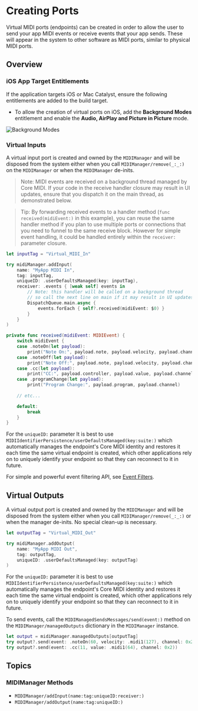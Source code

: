 # Creating Ports

Virtual MIDI ports (endpoints) can be created in order to allow the user to send your app MIDI events or receive events that your app sends. These will appear in the system to other software as MIDI ports, similar to physical MIDI ports.

## Overview

### iOS App Target Entitlements

If the application targets iOS or Mac Catalyst, ensure the following entitlements are added to the build target.

- To allow the creation of virtual ports on iOS, add the **Background Modes** entitlement and enable the **Audio, AirPlay and Picture in Picture** mode.

![Background Modes](background-modes-audio.png)

### Virtual Inputs

A virtual input port is created and owned by the ``MIDIManager`` and will be disposed from the system either when you call ``MIDIManager/remove(_:_:)`` on the ``MIDIManager`` or when the ``MIDIManager`` de-inits.

> Note: MIDI events are received on a background thread managed by Core MIDI. If your code in the receive handler closure may result in UI updates, ensure that you dispatch it on the main thread, as demonstrated below.

> Tip: By forwarding received events to a handler method (`func received(midiEvent:)` in this example), you can reuse the same handler method if you plan to use multiple ports or connections that you need to funnel to the same receive block. However for simple event handling, it could be handled entirely within the `receiver:` parameter closure.

```swift
let inputTag = "Virtual_MIDI_In"

try midiManager.addInput(
    name: "MyApp MIDI In",
    tag: inputTag,
    uniqueID: .userDefaultsManaged(key: inputTag),
    receiver: .events { [weak self] events in
        // Note: this handler will be called on a background thread
        // so call the next line on main if it may result in UI updates
        DispatchQueue.main.async {
            events.forEach { self?.received(midiEvent: $0) }
        }
    }
)

private func received(midiEvent: MIDIEvent) {
    switch midiEvent {
    case .noteOn(let payload):
        print("Note On:", payload.note, payload.velocity, payload.channel)
    case .noteOff(let payload):
        print("Note Off:", payload.note, payload.velocity, payload.channel)
    case .cc(let payload):
        print("CC:", payload.controller, payload.value, payload.channel)
    case .programChange(let payload):
        print("Program Change:", payload.program, payload.channel)
        
    // etc...

    default:
        break
    }
}
```

For the `uniqueID:` parameter It is best to use ``MIDIIdentifierPersistence/userDefaultsManaged(key:suite:)`` which automatically manages the endpoint's Core MIDI identity and restores it each time the same virtual endpoint is created, which other applications rely on to uniquely identify your endpoint so that they can reconnect to it in future.

For simple and powerful event filtering API, see [Event Filters](Event-Filters).

## Virtual Outputs

A virtual output port is created and owned by the ``MIDIManager`` and will be disposed from the system either when you call ``MIDIManager/remove(_:_:)`` or when the manager de-inits. No special clean-up is necessary.

```swift
let outputTag = "Virtual_MIDI_Out"

try midiManager.addOutput(
    name: "MyApp MIDI Out",
    tag: outputTag,
    uniqueID: .userDefaultsManaged(key: outputTag)
)
```

For the `uniqueID:` parameter it is best to use ``MIDIIdentifierPersistence/userDefaultsManaged(key:suite:)`` which automatically manages the endpoint's Core MIDI identity and restores it each time the same virtual endpoint is created, which other applications rely on to uniquely identify your endpoint so that they can reconnect to it in future.

To send events, call the ``MIDIManagedSendsMessages/send(event:)`` method on the ``MIDIManager/managedOutputs`` dictionary in the ``MIDIManager`` instance.

```swift
let output = midiManager.managedOutputs[outputTag]
try output?.send(event: .noteOn(60, velocity: .midi1(127), channel: 0x2))
try output?.send(event: .cc(11, value: .midi1(64), channel: 0x2))
```

## Topics

### MIDIManager Methods

- ``MIDIManager/addInput(name:tag:uniqueID:receiver:)``
- ``MIDIManager/addOutput(name:tag:uniqueID:)``
